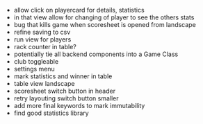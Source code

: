 - allow click on playercard for details, statistics
- in that view allow for changing of player to see the others stats
- bug that kills game when scoresheet is opened from landscape
- refine saving to csv
- run view for players
- rack counter in table?
- potentially tie all backend components into a Game Class
- club toggleable
- settings menu
- mark statistics and winner in table 
- table view landscape
- scoresheet switch button in header
- retry layouting switch button smaller
- add more final keywords to mark immutability
- find good statistics library
